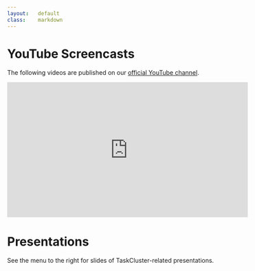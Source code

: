```yaml
---
layout:   default
class:    markdown
---
```


YouTube Screencasts
===================


The following videos are published on our [official YouTube channel](https://www.youtube.com/channel/UCD0odAg4RgoTDdomOx7lSuw).

<iframe width="560" height="315" src="https://www.youtube.com/embed/cez1uGY5u8A" frameborder="0" allowfullscreen></iframe>

Presentations
=============

See the menu to the right for slides of TaskCluster-related presentations.
